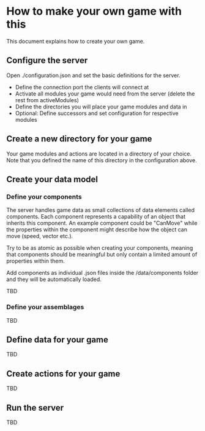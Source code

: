 # How to make your own game with this

This document explains how to create your own game.

## Configure the server

Open ./configuration.json and set the basic definitions for the server.

* Define the connection port the clients will connect at
* Activate all modules your game would need from the server (delete the rest from activeModules)
* Define the directories you will place your game modules and data in
* Optional: Define successors and set configuration for respective modules

## Create a new directory for your game

Your game modules and actions are located in a directory of your choice. Note that you defined the name of this directory in the configuration above.

## Create your data model

### Define your components

The server handles game data as small collections of data elements called components. Each component represents a capability of an object that inherits this component. An example component could be "CanMove" while the properties within the component might describe how the object can move (speed, vector etc.).

Try to be as atomic as possible when creating your components, meaning that components should be meaningful but only contain a limited amount of properties within them.

Add components as individual .json files inside the /data/components folder and they will be automatically loaded.

TBD

### Define your assemblages

TBD

## Define data for your game

TBD

## Create actions for your game

TBD

## Run the server

TBD
